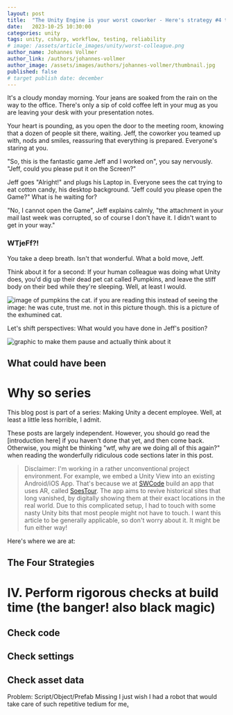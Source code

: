 ```yaml
---
layout: post
title:  "The Unity Engine is your worst coworker - Here's strategy #4 to improve it"
date:   2023-10-25 10:30:00
categories: unity
tags: unity, csharp, workflow, testing, reliability
# image: /assets/article_images/unity/worst-colleague.png
author_name: Johannes Vollmer
author_link: /authors/johannes-vollmer
author_image: /assets/images/authors/johannes-vollmer/thumbnail.jpg
published: false
# target publish date: december
---
```


It's a cloudy monday morning. Your jeans are soaked from the rain on the way to the office. There's only a sip of cold coffee left in your mug as you are leaving your desk with your presentation notes.

Your heart is pounding, as you open the door to the meeting room, knowing that a dozen of people sit there, waiting.
Jeff, the coworker you teamed up with, nods and smiles, reassuring that everything is prepared. Everyone's staring at you.

"So, this is the fantastic game Jeff and I worked on", you say nervously.
"Jeff, could you please put it on the Screen?"

Jeff goes "Alright!" and plugs his Laptop in. Everyone sees the cat trying to eat cotton candy, his desktop background. 
"Jeff could you please open the Game?" What is he waiting for?

"No, I cannot open the Game", Jeff explains calmly, "the attachment in your mail last week was corrupted, so of course I don't have it. I didn't want to get in your way."

### WTjeFf?!

You take a deep breath. Isn't that wonderful. What a bold move, Jeff.

Think about it for a second: If your human colleague was doing what Unity does, you'd dig up their dead pet cat called Pumpkins, and leave the stiff body on their bed while they're sleeping. Well, at least I would.

![image of pumpkins the cat. if you are reading this instead of seeing the image: he was cute, trust me. not in this picture though. this is a picture of the exhumined cat.](<!-- leave this image without a link intentionally, might be funny -->)

Let's shift perspectives: What would you have done in Jeff's position?

![graphic to make them pause and actually think about it](TODO)

## What could have been

# Why so series
This blog post is part of a series: Making Unity a decent employee. Well, at least a little less horrible, I admit.

These posts are largely independent. However, you should go read the [introduction here] if you haven't done that yet, and then come back. Otherwise, you might be thinking "wtf, why are we doing all of this again?" when reading the wonderfully ridiculous code sections later in this post.

> Disclaimer: I'm working in a rather unconventional project environment. For example, we embed a Unity View into an existing Android/iOS App. That's because we at [SWCode](https://swcode.io) build an app that uses AR, called [SoesTour](https://www.so-ist-soest.de/de/tourismus/sehenswertes/soestour.php). The app aims to revive historical sites that long vanished, by digitally showing them at their exact locations in the real world. Due to this complicated setup, I had to touch with some nasty Unity bits that most people might not have to touch. I want this article to be generally applicable, so don't worry about it. It might be fun either way!

Here's where we are at:

The Four Strategies
-------------------
<!-- TODO copy from introduction -->


# IV. Perform rigorous checks at build time (the banger! also black magic)

## Check code

## Check settings

## Check asset data


Problem: Script/Object/Prefab Missing
I just wish I had a robot that would take care of such repetitive tedium for me[.](https://eev.ee/blog/2016/12/01/lets-stop-copying-c/)








